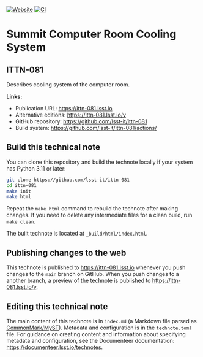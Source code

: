 [![Website](https://img.shields.io/badge/ittn--081-lsst.io-brightgreen.svg)](https://ittn-081.lsst.io)
[![CI](https://github.com/lsst-it/ittn-081/actions/workflows/ci.yaml/badge.svg)](https://github.com/lsst-it/ittn-081/actions/workflows/ci.yaml)

# Summit Computer Room Cooling System

## ITTN-081

Describes cooling system of the computer room. 

**Links:**

- Publication URL: https://ittn-081.lsst.io
- Alternative editions: https://ittn-081.lsst.io/v
- GitHub repository: https://github.com/lsst-it/ittn-081
- Build system: https://github.com/lsst-it/ittn-081/actions/


## Build this technical note

You can clone this repository and build the technote locally if your system has Python 3.11 or later:

```sh
git clone https://github.com/lsst-it/ittn-081
cd ittn-081
make init
make html
```

Repeat the `make html` command to rebuild the technote after making changes.
If you need to delete any intermediate files for a clean build, run `make clean`.

The built technote is located at `_build/html/index.html`.

## Publishing changes to the web

This technote is published to https://ittn-081.lsst.io whenever you push changes to the `main` branch on GitHub.
When you push changes to a another branch, a preview of the technote is published to https://ittn-081.lsst.io/v.

## Editing this technical note

The main content of this technote is in `index.md` (a Markdown file parsed as [CommonMark/MyST](https://myst-parser.readthedocs.io/en/latest/index.html)).
Metadata and configuration is in the `technote.toml` file.
For guidance on creating content and information about specifying metadata and configuration, see the Documenteer documentation: https://documenteer.lsst.io/technotes.
